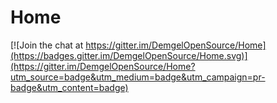 # Home

[![Join the chat at https://gitter.im/DemgelOpenSource/Home](https://badges.gitter.im/DemgelOpenSource/Home.svg)](https://gitter.im/DemgelOpenSource/Home?utm_source=badge&utm_medium=badge&utm_campaign=pr-badge&utm_content=badge)